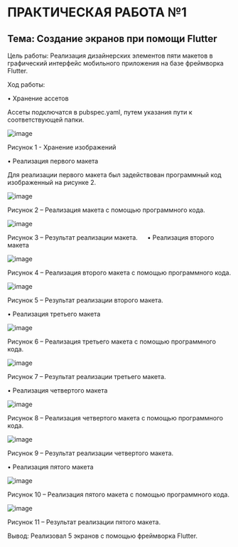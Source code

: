 # ПРАКТИЧЕСКАЯ РАБОТА №1
## Тема: Создание экранов при помощи Flutter

Цель работы: Реализация дизайнерских элементов пяти макетов в графический интерфейс мобильного приложения на базе фреймворка Flutter. 

Ход работы:

•	Хранение ассетов

Ассеты подключатся в pubspec.yaml, путем указания пути к соответствующей папки.
 
![image](https://user-images.githubusercontent.com/78308933/197720986-3342c1bf-cb9e-4645-b4af-c2c23debedfc.png)
 
Рисунок 1 - Хранение изображений

•	Реализация первого макета

Для реализации первого макета был задействован программный код изображенный на рисунке 2.
 
![image](https://user-images.githubusercontent.com/78308933/197721037-ac7f8838-58dd-46b0-9eb1-562b5ee9f32e.png)

Рисунок 2 – Реализация макета с помощью программного кода.
 
![image](https://user-images.githubusercontent.com/78308933/197721075-ba31933f-336f-4255-bd8e-3a295c97dd2a.png)

Рисунок 3 – Результат реализации макета.
 
•	Реализация второго макета

![image](https://user-images.githubusercontent.com/78308933/197721134-775a2d43-3080-45b6-afcf-8a57476510ca.png)

Рисунок 4 – Реализация второго макета с помощью программного кода.
 
![image](https://user-images.githubusercontent.com/78308933/197721176-d8c7d530-075a-4659-bcdf-0a673436711f.png)
 
Рисунок 5 – Результат реализации второго макета.



•	Реализация третьего макета

![image](https://user-images.githubusercontent.com/78308933/197721247-561fe146-6179-49c7-bbd0-60a635176784.png)

Рисунок 6 – Реализация третьего макета с помощью программного кода.

![image](https://user-images.githubusercontent.com/78308933/197722256-f613c5bc-9b87-4ce0-a431-94e194e4a7e7.png)

Рисунок 7 – Результат реализации третьего макета.

•	Реализация четвертого макета
 
![image](https://user-images.githubusercontent.com/78308933/197722354-f9ccdf45-e044-4c65-a4ef-5b4c31323344.png)
 
Рисунок 8 – Реализация четвертого макета с помощью программного кода.

![image](https://user-images.githubusercontent.com/78308933/197722437-a6123c67-95ca-4143-b336-1d327a1d2977.png)

Рисунок 9 – Результат реализации четвертого макета.

•	Реализация пятого макета

![image](https://user-images.githubusercontent.com/78308933/197722565-993ebfeb-9986-4cf6-b698-e74a6d19b0d0.png)

 
Рисунок 10 – Реализация пятого макета с помощью программного кода.
 
![image](https://user-images.githubusercontent.com/78308933/197722598-791c73e7-29b3-4d09-bbf9-7518ebb68c06.png)

Рисунок 11 – Результат реализации пятого макета.

Вывод: Реализовал 5 экранов с помощью фреймворка Flutter.
